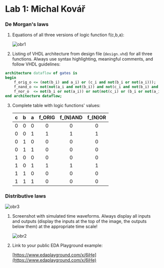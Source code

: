 # Lab 1: Michal Kovář

### De Morgan's laws

1. Equations of all three versions of logic function f(c,b,a):

   ![obr1](https://user-images.githubusercontent.com/124684834/218272760-8a5f47b6-5d88-4aed-a16a-782dc53274d4.png)

2. Listing of VHDL architecture from design file (`design.vhd`) for all three functions. Always use syntax highlighting, meaningful comments, and follow VHDL guidelines:

```vhdl
architecture dataflow of gates is
begin
    f_orig_o <= (not(b_i) and a_i) or (c_i and not(b_i or not(a_i)));
    f_nand_o <= not(not(a_i and not(b_i)) and not(c_i and not(b_i) and a_i));
    f_nor_o  <= not(b_i or not(a_i)) or not(not(c_i) or (b_i or not(a_i)));  
end architecture dataflow;
```

3. Complete table with logic functions' values:

   | **c** | **b** |**a** | **f_ORIG** | **f_(N)AND** | **f_(N)OR** |
   | :-: | :-: | :-: | :-: | :-: | :-: |
   | 0 | 0 | 0 | 0 | 0 | 0 |
   | 0 | 0 | 1 | 1 | 1 | 1 |
   | 0 | 1 | 0 | 0 | 0 | 0 |
   | 0 | 1 | 1 | 0 | 0 | 0 |
   | 1 | 0 | 0 | 0 | 0 | 0 |
   | 1 | 0 | 1 | 1 | 1 | 1 |
   | 1 | 1 | 0 | 0 | 0 | 0 |
   | 1 | 1 | 1 | 0 | 0 | 0 |

### Distributive laws
![obr3](https://user-images.githubusercontent.com/124684834/218272987-e602cba8-6d23-453e-a559-e9c9fb125d34.png)
1. Screenshot with simulated time waveforms. Always display all inputs and outputs (display the inputs at the top of the image, the outputs below them) at the appropriate time scale!

   ![obr2](https://user-images.githubusercontent.com/124684834/218272895-609bd387-2642-4567-9260-0418cc607567.png)

2. Link to your public EDA Playground example:

   [https://www.edaplayground.com/x/6iHe](https://www.edaplayground.com/x/6iHe)
